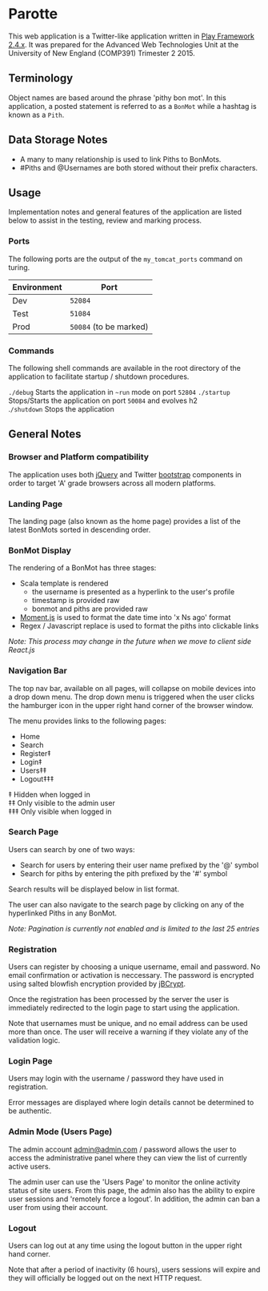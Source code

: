 # Parotte
This web application is a Twitter-like application written in [Play 
Framework 2.4.x](https://playframework.com).  It was prepared for the 
Advanced Web Technologies Unit at the University of New England (COMP391) 
Trimester 2 2015.

## Terminology
Object names are based around the phrase 'pithy bon mot'.  In this 
application, a posted statement is referred to as a `BonMot` while
a hashtag is known as a `Pith`.

## Data Storage Notes
 - A many to many relationship is used to link Piths to BonMots.
 - #Piths and @Usernames are both stored without their prefix characters.

## Usage
Implementation notes and general features of the application are listed
below to assist in the testing, review and marking process.

### Ports
The following ports are the output of the `my_tomcat_ports` command on 
turing.  

Environment | Port
------------|------------------------
Dev         |	`52084`   
Test        |   `51084`
Prod        |	`50084` (to be marked)  

### Commands
The following shell commands are available in the root directory of the 
application to facilitate startup / shutdown procedures.

`./debug`       Starts the application in `~run` mode on port `52804`
`./startup`	    Stops/Starts the application on port `50084` and evolves h2  
.`/shutdown`	  Stops the application  

## General Notes

### Browser and Platform compatibility
The application uses both [jQuery](https://jquery.com/) and Twitter 
[bootstrap](https://getbootstrap.com) components in order
to target 'A' grade browsers across all modern platforms.

### Landing Page
The landing page (also known as the home page) provides a list of the 
latest BonMots sorted in descending order.  

### BonMot Display
The rendering of a BonMot has three stages:

- Scala template is rendered 
  - the username is presented as a hyperlink to the user's profile
  - timestamp is provided raw
  - bonmot and piths are provided raw
- [Moment.js](https://momentjs.com) is used to format the date time into 'x Ns ago' format
- Regex / Javascript replace is used to format the piths into clickable links

_Note: This process may change in the future when we move to client side React.js_

### Navigation Bar 
The top nav bar, available on all pages, will collapse on mobile devices 
into a drop down menu.  The drop down menu is triggered when the user 
clicks the hamburger icon in the upper right hand corner of the browser window.

The menu provides links to the following pages:

- Home
- Search
- Register‡
- Login‡
- Users‡‡
- Logout‡‡‡ 

‡   Hidden when logged in  
‡‡  Only visible to the admin user  
‡‡‡ Only visible when logged in  

### Search Page
Users can search by one of two ways:

- Search for users by entering their user name prefixed by the '@' symbol
- Search for piths by entering the pith prefixed by the '#' symbol

Search results will be displayed below in list format.

The user can also navigate to the search page by clicking on any of the hyperlinked
Piths in any BonMot.

_Note: Pagination is currently not enabled and is limited to the last 25 entries_

### Registration
Users can register by choosing a unique username, email and password.  No email confirmation 
or activation is neccessary.  The password is encrypted using salted blowfish encryption 
provided by [jBCrypt](http://www.mindrot.org/projects/jBCrypt/).

Once the registration has been processed by the server the user is immediately 
redirected to the login page to 
start using the application.

Note that usernames must be unique, and no email address can be used more than once.  The user
will receive a warning if they violate any of the validation logic.

### Login Page
Users may login with the username / password they have used in registration.

Error messages are displayed where login details cannot be determined to be authentic.

### Admin Mode (Users Page)
The admin account admin@admin.com / password allows the user to access the 
administrative panel where they can view the list of currently active users.

The admin user can use the 'Users Page' to monitor the online activity status
of site users.  From this page, the admin also has the ability to expire user sessions and
'remotely force a logout'. In addition, the admin can ban a user from using their account.

### Logout
Users can log out at any time using the logout button in the upper right hand corner.

Note that after a period of inactivity (6 hours), users sessions will expire and they will
officially be logged out on the next HTTP request.